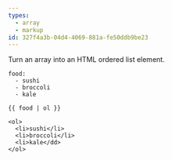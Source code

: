 ```yaml
---
types:
  - array
  - markup
id: 327f4a3b-04d4-4069-881a-fe50ddb9be23
---
```

Turn an array into an HTML ordered list element.

```.language-yaml
food:
  - sushi
  - broccoli
  - kale
```

```
{{ food | ol }}
```

```.language-output
<ol>
  <li>sushi</li>
  <li>broccoli</li>
  <li>kale</dd>
</ol>
```
